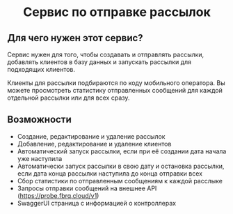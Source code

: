 <h1 align="center">Сервис по отправке рассылок</h1>

## Для чего нужен этот сервис?

Сервис нужен для того, чтобы создавать и отправлять рассылки, добавлять клиентов в базу данных и запускать рассылки для подходящих клиентов.

Клиенты для рассылки подбираются по коду мобильного оператора. Вы можете просмотреть статистику отправленных сообщений для каждой отдельной рассылки или для всех сразу.

## Возможности

- Создание, редактирование и удаление рассылок
- Добавление, редактирование и удаление клиентов
- Автоматический запуск рассылки, если при её создании дата начала уже наступила
- Автоматически запуск рассылки в свою дату и остановка рассылки, если дата конца рассылки наступила до конца отправки всех
- Сбор статистики по отправленным сообщениям к каждой расслыке
- Запросы отправки сообщений на внешнее API (https://probe.fbrq.cloud/v1)
- SwaggerUI страница с информацией о контроллерах


